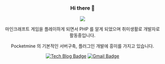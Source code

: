 <div align=center>
  
  ### Hi there 👋
  
</div>

<div align=center>
  
  <a href="https://hits.seeyoufarm.com"><img src="https://hits.seeyoufarm.com/api/count/incr/badge.svg?url=https%3A%2F%2Fgithub.com%2Fxodid8881&count_bg=%2379C83D&title_bg=%23555555&icon=&icon_color=%23E7E7E7&title=hits&edge_flat=false"/></a>
</div>

  
<div align=center>
  마인크래프트 게임을 플레이하게 되면서 PHP 를 알게 되었으며 취미생활로 개발자로 활동중입니다.
  
  Pocketmine 의 기본적인 서버구축, 플러그인 개발에 흥미를 가지고 있습니다.
</div>

<div align=center>
  
  [![Tech Blog Badge](http://img.shields.io/badge/-Tech%20blog-black?style=flat-square&logo=github&link=https://zzsza.github.io/)](https://github.com/xodid8881/)
  [![Gmail Badge](https://img.shields.io/badge/Gmail-d14836?style=flat-square&logo=Gmail&logoColor=white&link=mailto:aoadid8881@gmail.com)](mailto:aoadid8881@gmail.com)
  
</div>
